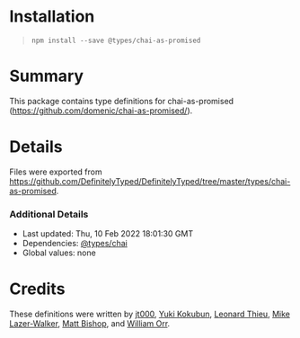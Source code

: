 # Installation
> `npm install --save @types/chai-as-promised`

# Summary
This package contains type definitions for chai-as-promised (https://github.com/domenic/chai-as-promised/).

# Details
Files were exported from https://github.com/DefinitelyTyped/DefinitelyTyped/tree/master/types/chai-as-promised.

### Additional Details
 * Last updated: Thu, 10 Feb 2022 18:01:30 GMT
 * Dependencies: [@types/chai](https://npmjs.com/package/@types/chai)
 * Global values: none

# Credits
These definitions were written by [jt000](https://github.com/jt000), [Yuki Kokubun](https://github.com/Kuniwak), [Leonard Thieu](https://github.com/leonard-thieu), [Mike Lazer-Walker](https://github.com/lazerwalker), [Matt Bishop](https://github.com/mattbishop), and [William Orr](https://github.com/worr).
